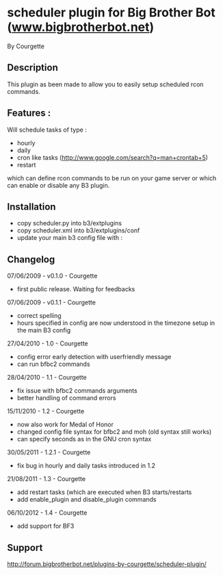 scheduler plugin for Big Brother Bot (www.bigbrotherbot.net)
============================================================

By Courgette


Description
-----------

This plugin as been made to allow you to easily setup scheduled rcon commands.

Features :
----------

Will schedule tasks of type :
 * hourly
 * daily
 * cron like tasks (http://www.google.com/search?q=man+crontab+5)
 * restart
 
which can define rcon commands to be run on your game server or which can
enable or disable any B3 plugin. 


Installation
------------

 * copy scheduler.py into b3/extplugins
 * copy scheduler.xml into b3/extplugins/conf
 * update your main b3 config file with :

<plugin name="scheduler" config="@b3/extplugins/conf/scheduler.xml" />


Changelog
---------

07/06/2009 - v0.1.0 - Courgette
- first public release. Waiting for feedbacks

07/06/2009 - v0.1.1 - Courgette
- correct spelling
- hours specified in config are now understood in the timezone setup in the main B3 config

27/04/2010 - 1.0 - Courgette
- config error early detection with userfriendly message
- can run bfbc2 commands

28/04/2010 - 1.1 - Courgette
- fix issue with bfbc2 commands arguments
- better handling of command errors

15/11/2010 - 1.2 - Courgette
- now also work for Medal of Honor
- changed config file syntax for bfbc2 and moh (old syntax still works)
- can specify seconds as in the GNU cron syntax

30/05/2011 - 1.2.1 - Courgette
- fix bug in hourly and daily tasks introduced in 1.2

21/08/2011 - 1.3 - Courgette
- add restart tasks (which are executed when B3 starts/restarts
- add enable_plugin and disable_plugin commands

06/10/2012 - 1.4 - Courgette
- add support for BF3



Support
-------

http://forum.bigbrotherbot.net/plugins-by-courgette/scheduler-plugin/
